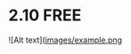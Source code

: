 # 2.10 FREE

![Alt text]([images/example.png](https://media.discordapp.net/attachments/1273940267694821426/1382629468191064145/504091066_1215590083682096_2859620547120277164_n.jpg?ex=684bd989&is=684a8809&hm=80d33a508063790bce4a8f80bd371d1d2ce01566fac3496e0446f389d25a85cb&=&format=webp&width=477&height=960)

